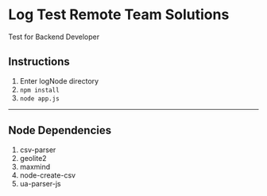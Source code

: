 # Log Test Remote Team Solutions
Test for Backend Developer

**Instructions**
---

1. Enter logNode directory
2. `npm install`
3. `node app.js`

---
**Node Dependencies**
---
1. csv-parser
2. geolite2
3. maxmind
4. node-create-csv
5. ua-parser-js
